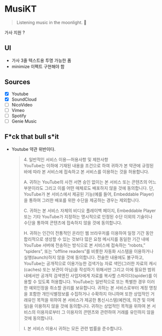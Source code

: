 # MusiKT
> Listening music in the moonlight. :crescent_moon:

가사 지원 ?

## UI
- 가사 3줄 텍스트용 투명 가능한 폼
- minimize 이펙트 구현해야 함

## Sources

- [x] Youtube
- [x] SoundCloud
- [ ] NicoVideo
- [ ] Vimeo
- [ ] Spotify
- [ ] Genie Music

## F\*ck that bull s\*it

- Youtube 약관 위반이다.
  > 4\. 일반적인 서비스 이용—허용사항 및 제한사항<br/>
  > YouTube는 이하에 기재된 내용을 조건으로 하여 귀하가 본 약관에 규정된 바에 따라 본 서비스에 접속하고 본 서비스를 이용하는 것을 허용합니다.
  >
  > A. 귀하는 YouTube의 사전 서면 승인 없이는 본 서비스 또는 콘텐츠의 어느 부분이라도 그리고 이를 어떤 매체로도 배포하지 않을 것에 동의합니다. 단, YouTube가 본 서비스에서 제공된 기능(예를 들어, Embeddable Player)을 통하여 그러한 배포를 위한 수단을 제공하는 경우는 제외합니다.
  >
  > C. 귀하는 본 서비스 자체의 비디오 플레이백 페이지, Embeddable Player 또는 기타 YouTube가 지정하는 명시적으로 인정된 수단 이외의 기술이나 수단을 통하여 콘텐츠에 접속하지 않을 것에 동의합니다.
  >
  > H. 귀하는 인간이 전통적인 온라인 웹 브라우저를 이용하여 일정 기간 동안 합리적으로 생성할 수 있는 것보다 많은 요청 메시지를 동일한 기간 내에 YouTube 서버에 전송하는 방식으로 본 서비스에 접속하는 “robots,” “spiders”, 또는 “offline readers”를 비롯한 자동화 시스템을 이용하거나 실행(launch)하지 않을 것에 동의합니다. 전술한 내용에도 불구하고, YouTube는 공개적으로 이용가능한 검색가능 자료 색인(그러한 자료의 캐시(caches) 또는 보관이 아님)을 작성하기 위해서만 그리고 이에 필요한 범위 내에서만 공개적 검색엔진 사업자에게 자료를 복사할 스파이더(spider)를 이용할 수 있도록 허용합니다. YouTube는 일반적으로 또는 특별한 경우 이러한 예외인정을 취소할 권리를 보유합니다. 귀하는 본 서비스로부터 계정 명칭을 포함한 개인식별정보를 수집하거나 수확하지 아니하며 또한 상업적인 거래유인 목적을 위하여 본 서비스가 제공한 통신시스템(예컨데, 의견 및 이메일)을 이용하지 않을 것에 동의합니다. 귀하는 상업적인 목적을 위하여 본 서비스의 이용자로부터 그 이용자의 콘텐츠와 관련하여 거래를 유인하지 않을 것에 동의합니다.
  >
  > I. 본 서비스 이용시 귀하는 모든 관련 법률을 준수합니다.
